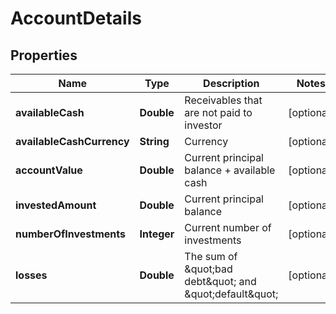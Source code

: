 

# AccountDetails


## Properties

| Name | Type | Description | Notes |
|------------ | ------------- | ------------- | -------------|
|**availableCash** | **Double** | Receivables that are not paid to investor |  [optional] |
|**availableCashCurrency** | **String** | Currency |  [optional] |
|**accountValue** | **Double** | Current principal balance + available cash |  [optional] |
|**investedAmount** | **Double** | Current principal balance |  [optional] |
|**numberOfInvestments** | **Integer** | Current number of investments |  [optional] |
|**losses** | **Double** | The sum of \&quot;bad debt\&quot; and \&quot;default\&quot; |  [optional] |



